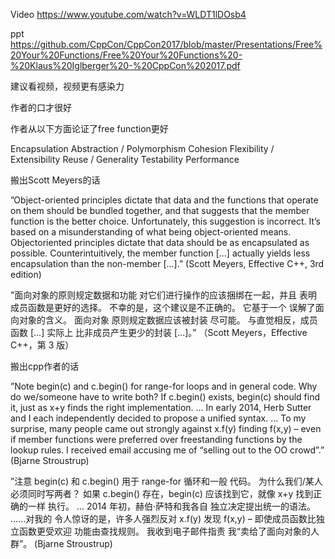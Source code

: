 Video https://www.youtube.com/watch?v=WLDT1lDOsb4

ppt https://github.com/CppCon/CppCon2017/blob/master/Presentations/Free%20Your%20Functions/Free%20Your%20Functions%20-%20Klaus%20Iglberger%20-%20CppCon%202017.pdf

建议看视频，视频更有感染力

作者的口才很好



作者从以下方面论证了free function更好

Encapsulation
Abstraction / Polymorphism
Cohesion
Flexibility / Extensibility
Reuse / Generality
Testability
Performance



搬出Scott Meyers的话

”Object-oriented principles dictate that data and the functions
that operate on them should be bundled together, and that
suggests that the member function is the better choice.
Unfortunately, this suggestion is incorrect. It’s based on a
misunderstanding of what being object-oriented means. Objectoriented
principles dictate that data should be as encapsulated
as possible. Counterintuitively, the member function [...] actually
yields less encapsulation than the non-member [...].”
(Scott Meyers, Effective C++, 3rd edition)

”面向对象的原则规定数据和功能
对它们进行操作的应该捆绑在一起，并且
表明成员函数是更好的选择。
不幸的是，这个建议是不正确的。 它基于一个
误解了面向对象的含义。 面向对象
原则规定数据应该被封装
尽可能。 与直觉相反，成员函数 [...] 实际上
比非成员产生更少的封装 [...]。”
（Scott Meyers，Effective C++，第 3 版）



搬出cpp作者的话

”Note begin(c) and c.begin() for range-for loops and in general
code. Why do we/someone have to write both? If c.begin()
exists, begin(c) should find it, just as x+y finds the right
implementation. … In early 2014, Herb Sutter and I each
independently decided to propose a unified syntax. … To my
surprise, many people came out strongly against x.f(y) finding
f(x,y) – even if member functions were preferred over freestanding
functions by the lookup rules. I received email accusing
me of “selling out to the OO crowd”.”
(Bjarne Stroustrup)

”注意 begin(c) 和 c.begin() 用于 range-for 循环和一般
代码。 为什么我们/某人必须同时写两者？ 如果 c.begin()
存在，begin(c) 应该找到它，就像 x+y 找到正确的一样
执行。 … 2014 年初，赫伯·萨特和我各自
独立决定提出统一的语法。 ......对我的
令人惊讶的是，许多人强烈反对 x.f(y) 发现
f(x,y) – 即使成员函数比独立函数更受欢迎
功能由查找规则。 我收到电子邮件指责
我“卖给了面向对象的人群”。
(Bjarne Stroustrup)